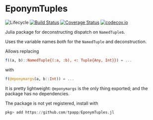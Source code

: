 # EponymTuples

![Lifecycle](https://img.shields.io/badge/lifecycle-experimental-orange.svg)
[![Build Status](https://travis-ci.org/tpapp/EponymTuples.jl.svg?branch=master)](https://travis-ci.org/tpapp/EponymTuples.jl)
[![Coverage Status](https://coveralls.io/repos/tpapp/EponymTuples.jl/badge.svg?branch=master&service=github)](https://coveralls.io/github/tpapp/EponymTuples.jl?branch=master)
[![codecov.io](http://codecov.io/github/tpapp/EponymTuples.jl/coverage.svg?branch=master)](http://codecov.io/github/tpapp/EponymTuples.jl?branch=master)

Julia package for deconstructing dispatch on `NamedTuple`s.

Uses the variable names *both* for the `NamedTuple` and deconstruction.

Allows replacing

```julia
f((a, b)::NamedTuple{(:a, :b), <: Tuple{Any, Int}}) = ...
```

with

```julia
f(@eponymargs(a, b::Int)) = ...
```

It is pretty lightweight: `@eponymargs` is the only thing exported; and the package has no dependencies.

The package is not yet registered, install with
```julia
pkg> add https://github.com/tpapp/EponymTuples.jl
```
